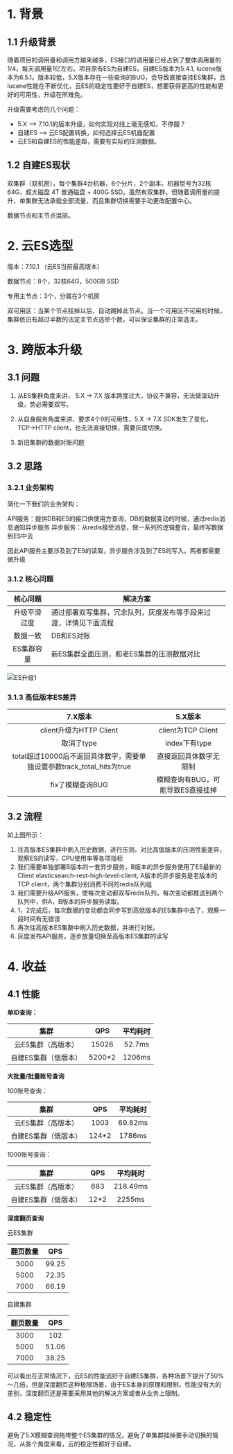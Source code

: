 # 1. 背景

##  1.1 升级背景	   

随着项目的调用量和调用方越来越多，ES接口的调用量已经占到了整体调用量的1/4，每天调用量1亿左右。项目原有ES为自建ES，自建ES版本为5.4.1,  lucene版本为6.5.1。版本较低，5.X版本存在一些查询的BUG，会导致直接查挂ES集群，且lucene性能在不断优化，云ES的稳定性要好于自建ES，想要获得更高的性能和更好的可用性，升级在所难免。

升级需要考虑的几个问题：

* 5.X  -->  7.10.1的版本升级，如何实现对线上毫无感知，不停服？
* 自建ES --> 云ES配置转换，如何选择云ES机器配置
* 云ES和自建ES的性能差距，需要有实际的压测数据。 

## 1.2 自建ES现状

双集群（双机房），每个集群4台机器，6个分片，2个副本。机器型号为32核64G，超大磁盘 4T 普通磁盘 + 400G SSD。虽然有双集群，但随着调用量的提升，单集群无法承载全部流量，而且集群切换需要手动更改配置中心。

数据节点和主节点混部。



# 2. 云ES选型

版本：7.10.1 （云ES当前最高版本）

数据节点：8个，32核64G，500GB SSD

专用主节点：3个，分属在3个机房

双可用区：当某个节点挂掉以后，自动踢掉此节点。当一个可用区不可用的时候，集群依旧有超过半数的法定主节点选举个数，可以保证集群的正常选主。



# 3. 跨版本升级

## 3.1 问题

1. 从ES集群角度来讲， 5.X -> 7.X 版本跨度过大，协议不兼容，无法做滚动升级，势必需要双写。

2. 从自身服务角度来讲，要求4个9的可用性，5.X -> 7.X SDK发生了变化，TCP->HTTP client，也无法直接切换，需要灰度切换。

3. 新旧集群的数据对账问题

   

## 3.2 思路

### 3.2.1 业务架构

简化一下我们的业务架构：

API服务：提供DB和ES的接口供使用方查询，DB的数据变动的时候，通过redis消息通知异步服务
异步服务：从redis接受消息，做一系列的逻辑整合，最终写数据到ES中去

因此API服务主要涉及到了ES的读取，异步服务涉及到了ES的写入。两者都需要做升级



### 3.1.2 核心问题

|   核心问题   | 解决方案                                                     |
| :----------: | ------------------------------------------------------------ |
| 升级平滑过度 | 通过部署双写集群，冗余队列，灰度发布等手段来过渡，详情见下面流程 |
|   数据一致   | DB和ES对账                                                   |
|  ES集群容量  | 新ES集群全面压测，和老ES集群的压测数据对比                   |

![ES升级1](https://fayewu.github.io/assets/img/ES%E5%8D%87%E7%BA%A71.jpeg)



### 3.1.3 高低版本ES差异

|                           7.X版本                            |              5.X版本              |
| :----------------------------------------------------------: | :-------------------------------: |
|                   client升级为HTTP Client                    |        client为TCP Client         |
|                          取消了type                          |           index下有type           |
| total超过10000后不返回具体数字，需要单独设置参数track_total_hits为true |      直接返回具体数字无限制       |
|                       fix了模糊查询BUG                       | 模糊查询有BUG，可能导致ES直接挂掉 |



## 3.2 流程

如上图所示：

1. 往高版本ES集群中刷入历史数据，进行压测。对比高低版本的压测性能差异，观察ES的读写，CPU使用率等各项指标
2. 我们需要单独部署B版本的一套异步服务，B版本的异步服务使用了ES最新的Client elasticsearch-rest-high-level-client,  A版本的异步服务是老版本的TCP client，两个集群分别消费不同的redis队列组
3. 我们需要升级API服务，使每次变动都双写redis队列，每次变动都推送到两个队列中，供A，B版本的异步服务读取。
4. 1，2完成后，每次数据的变动都会同步写到高低版本的ES集群中去了，观察一段时间有无错误
5. 再次往高版本ES集群中刷入历史数据，并进行对账。
6. 灰度发布API服务，逐步放量切换至高版本ES集群的读写



# 4. 收益

## 4.1 性能

**单ID查询：**

|         集群         |  QPS   | 平均耗时 |
| :------------------: | :----: | :------: |
|  云ES集群（高版本）  | 15026  |  52.7ms  |
| 自建ES集群（低版本） | 5200*2 |  1206ms  |

**大批量/批量账号查询**

100账号查询：

|         集群         |  QPS  | 平均耗时 |
| :------------------: | :---: | :------: |
|  云ES集群（高版本）  | 1003  | 69.82ms  |
| 自建ES集群（低版本） | 124*2 |  1786ms  |

1000账号查询：

|         集群         | QPS  | 平均耗时 |
| :------------------: | :--: | :------: |
|  云ES集群（高版本）  | 683  | 218.49ms |
| 自建ES集群（低版本） | 12*2 |  2255ms  |



**深度翻页查询**

云ES集群

| 翻页数量 |  QPS  |
| :------: | :---: |
|   3000   | 99.25 |
|   5000   | 72.35 |
|   7000   | 66.19 |

自建集群

| 翻页数量 |  QPS  |
| :------: | :---: |
|   3000   |  102  |
|   5000   | 51.06 |
|   7000   | 38.25 |



可以看出在正常情况下，云ES的性能远好于自建ES集群，各种场景下提升了50%～几倍，但是深度翻页这种极限场景，由于ES本身的原理和限制，性能没有大的差别，深度翻页还是需要采用其他的解决方案或者从业务上限制。

## 4.2 稳定性

避免了5.X模糊查询拖垮整个ES集群的情况，避免了单集群挂掉要手动切换的情况，从各个角度来看，云的稳定性都好于自建。
